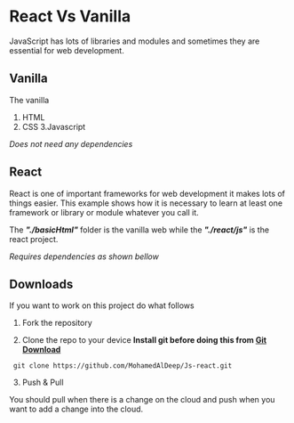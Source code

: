 # React Vs Vanilla
JavaScript has lots of libraries and modules and sometimes they are essential for web development.
## Vanilla 
The vanilla 
1. HTML
2. CSS
3.Javascript

*Does not need any dependencies* 
## React
React is one of important frameworks for web development it makes lots of things easier.
This example shows how it is necessary to learn at least one framework or library or module whatever you call it.

The ***"./basicHtml"*** folder is the vanilla web while the ***"./react/js"*** is the react project.

*Requires dependencies as shown bellow*
## Downloads
If you want to work on this project do what follows 

1. Fork the repository

2. Clone the repo to your device
**Install git before doing this from [Git Download](https://git-scm.com/)**
```
 git clone https://github.com/MohamedAlDeep/Js-react.git
```

3. Push & Pull

You should pull when there is a change on the cloud and push when you want to add a change into the cloud.

